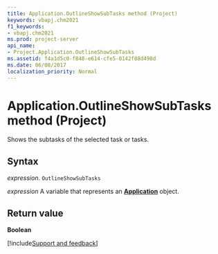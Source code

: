 ```yaml
---
title: Application.OutlineShowSubTasks method (Project)
keywords: vbapj.chm2021
f1_keywords:
- vbapj.chm2021
ms.prod: project-server
api_name:
- Project.Application.OutlineShowSubTasks
ms.assetid: f4a1d5c0-f848-e614-cfe5-0142f88d498d
ms.date: 06/08/2017
localization_priority: Normal
---
```



# Application.OutlineShowSubTasks method (Project)

Shows the subtasks of the selected task or tasks.


## Syntax

_expression_. `OutlineShowSubTasks`

_expression_ A variable that represents an **[Application](Project.Application.md)** object.


## Return value

 **Boolean**

[!include[Support and feedback](~/includes/feedback-boilerplate.md)]